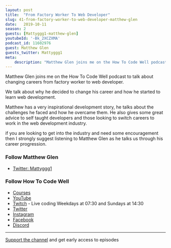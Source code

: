 ```yaml
---
layout: post
title:  "From Factory Worker To Web Developer"
slug: 41-from-factory-worker-to-web-developer-matthew-glen
date:   2019-10-11
season: 2
guests: [Mattyggg1-matthew-glen]
youtubeId: '-Bk_2XCZXMA'
podcast_id: 11602976
guest: Matthew Glen
guests_twitter: Mattyggg1
meta:
    description: "Matthew Glen joins me on the How To Code Well podcast to talk about changing careers from factory worker to web developer."
---
```

Matthew Glen joins me on the How To Code Well podcast to talk about changing careers from factory worker to web developer.

We talk about why he decided to change his career and how he started to learn web development.

Matthew has a very inspirational development story, he talks about the challenges he faced and how he overcame them. He also gives some great advice to self taught developers and those looking to switch careers to work in the web development industry.

if you are looking to get into the industry and need some encouragement then I strongly suggest listening to Matthew Glen as he talks us through his career progression.

### Follow Matthew Glen
- [Twitter: Mattyggg1](https://twitter.com/Mattyggg1)


### Follow How To Code Well
- [Courses](http://howtocodewell.net)
- [YouTube](http://youtube.com/howtocodewell)
- [Twitch](http://twitch.tv/howtocodewell) - Live coding Weekdays at 07:30 and Sundays at 14:30
- [Twitter](https://twitter.com/howtocodewell)
- [Instagram](http://instagram.com/howtocodewell/)
- [Facebook](http://facebook.com/howtocodewell/)
- [Discord](http://howtocodewell.net/discord)

-------------------------------

[Support the channel](https://www.patreon.com/howToCodeWell) and get early access to episodes
